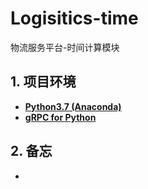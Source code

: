 # Logisitics-time

物流服务平台-时间计算模块


## 1. 项目环境
+ **[Python3.7 (Anaconda)](https://www.anaconda.com/distribution/)**
+ **[gRPC for Python](https://grpc.io/docs/quickstart/python/)**


## 2. 备忘
+ 